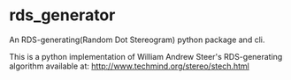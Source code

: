 # rds_generator
An RDS-generating(Random Dot Stereogram) python package and cli.

This is a python implementation of William Andrew Steer's RDS-generating algorithm available at: http://www.techmind.org/stereo/stech.html